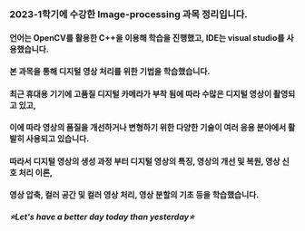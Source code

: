 ### 2023-1학기에 수강한 Image-processing 과목 정리입니다.
#### 언어는 OpenCV를 활용한 C++을 이용해 학습을 진행했고, IDE는 visual studio를 사용했습니다.
#### 본 과목을 통해 디지털 영상 처리를 위한 기법을 학습했습니다.
#### 최근 휴대용 기기에 고품질 디지털 카메라가 부착 됨에 따라 수많은 디지털 영상이 촬영되고 있고,
#### 이에 따라 영상의 품질을 개선하거나 변형하기 위한 다양한 기술이 여러 응용 분야에서 활발히 사용되고 있습니다.
#### 따라서 디지털 영상의 생성 과정 부터 디지털 영상의 특징, 영상의 개선 및 복원, 영상 신호 처리 이론,
#### 영상 압축, 컬러 공간 및 컬러 영상 처리, 영상 분할의 기초 등을 학습했습니다.
##### ⭐Let's have a better day today than yesterday⭐
